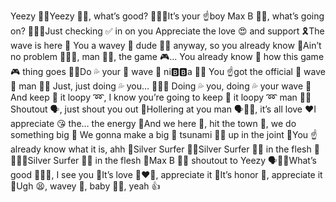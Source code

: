 Yeezy 🤴🏿Yeezy 🤴🏿, what’s good? 🙋🏾‍♂️It’s your ☝️boy Max B 👦🏾, what’s going on? 🙋🏾‍♂️Just checking ✅ in on you Appreciate the love 😍 and support 🎗The wave is here 🌊 You a wavey 🌊 dude 👱🏿 anyway, so you already know 🙇Ain’t no problem 🙅🏾‍♂️, man 👨🏻, the game 🎮… You already know 🙇 how this game 🎮 thing goes 🚶🏾Do 💦 your 🤙 wave 🌊 ni🅱️🅱️a 👱🏿 You ☝️got the official 🥇 wave 🌊 man 👨🏻 Just, just doing 💦 you… 🙆🏾‍♂️ Doing 💦 you, doing 💦 your wave 🌊And keep 🔐 it loopy ➿, I know you’re going to keep 🔐 it loopy ➿ man 👴🏾Shoutout 🗣, just shout you out 📢Hollering at you man 🗣🤴🏿, it’s all love ❤️I appreciate 😘 the… the energy 🔋And we here 🔰, hit the town 🏡, we do something big 🐘 We gonna make a big 🐳 tsunami 🌊🌊 up in the joint 🚬You ☝️ already know what it is, ahh 🤤Silver Surfer 🏄🏿Silver Surfer 🏄🏿 in the flesh 🍖😂😂😂Silver Surfer 🏄🏿 in the flesh 🍖Max B 👦🏾 shoutout to Yeezy 🗣🤴🏿What’s good 🙋🏾‍♂️, I see you 👀It’s love 👨‍❤️‍👨, appreciate it 🤝It’s honor 🏅, appreciate it 🤝Ugh 😫, wavey 🌊, baby 👶🏽, yeah 👍
